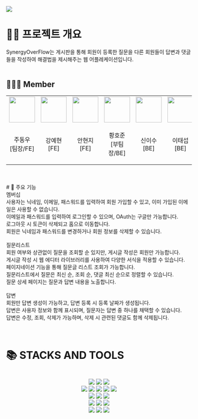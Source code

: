 <img src="https://capsule-render.vercel.app/api?type=waving&color=auto&height=200&section=header&text=SynergeOverFlow&fontSize=90" />

# 👨‍💻 프로젝트 개요

SynergyOverFlow는 게시판을 통해 회원이 등록한 질문을 다른 회원들이
답변과 댓글들을 작성하여 해결법을 제시해주는 웹 어플레케이션입니다.
<br>
<br>

## 🧑🏻‍💻 Member

<table>
<tbody>
    <tr>
        <td>
            <a href="https://github.com/DongwooJoo">
                <img src="https://github.com/DongwooJoo.png" width="70px" />
            </a>
        </td>
        <td>
            <a href="https://github.com/YeaHkode">
                <img src="https://github.com/YeaHkode.png" width="70px" />
            </a>
        </td>
        <td>
            <a href="https://github.com/hjthebunny">
                <img src="https://github.com/hjthebunny.png" width="70px" />
            </a>
        </td>
        <td>
            <a href="https://github.com/hwanghojun">
                <img src="https://github.com/hwanghojun.png" width="70px" />
            </a>
        </td>
        <td>
            <a href="https://github.com/isu-nice">
                <img src="https://github.com/isu-nice.png" width="70px" />
            </a>
        </td>
        <td>
            <a href="https://github.com/Mason3144">
                <img src="https://github.com/Mason3144.png" width="70px" />
            </a>
        </td>
    </tr>
    <tr>
        <td><p align="center">주동우<br>[팀장/FE]</p></td>
        <td><p align="center">강예현<br>[FE]</p></td>
        <td><p align="center">안현지<br>[FE]</p></td>
        <td><p align="center">황호준<br>[부팀장/BE]</p></td>
        <td><p align="center">신이수<br>[BE]</p></td>
        <td><p align="center">이태섭<br>[BE]</p></td>
    </tr>
</tbody>
</table>

[//]: # (<div align=center><h1>📚 STACKS AND TOOLS</h1></div>)

<br>
<br>
# 📌 주요 기능
<br>
멤버십<br>
사용자는 닉네임, 이메일, 패스워드를 입력하여 회원 가입할 수 있고, 이미 가입된 이메일은 사용할 수 없습니다.<br>
이메일과 패스워드를 입력하여 로그인할 수 있으며, OAuth는 구글만 가능합니다.<br>
로그아웃 시 토큰이 삭제되고 홈으로 이동합니다.<br>
회원은 닉네임과 패스워드를 변경하거나 회원 정보를 삭제할 수 있습니다.<br>
<br>
질문리스트<br>
회원 여부와 상관없이 질문을 조회할 순 있지만, 게시글 작성은 회원만 가능합니다.<br>
게시글 작성 시 웹 에디터 라이브러리를 사용하여 다양한 서식을 적용할 수 있습니다.<br>
페이지네이션 기능을 통해 질문글 리스트 조회가 가능합니다.<br>
질문리스트에서 질문은 최신 순, 조회 순, 댓글 최신 순으로 정렬할 수 있습니다.<br>
질문 상세 페이지는 질문과 답변 내용을 노출합니다.<br>
<br>
답변<br>
회원만 답변 생성이 가능하고, 답변 등록 시 등록 날짜가 생성됩니다.<br>
답변은 사용자 정보와 함께 표시되며, 질문자는 답변 중 하나를 채택할 수 있습니다.<br>
답변은 수정, 조회, 삭제가 가능하며, 삭제 시 관련된 댓글도 함께 삭제됩니다.<br>

<br>
<br>

# 📚 STACKS AND TOOLS

<br>
<div align=center> 

<img src="https://img.shields.io/badge/spring-6DB33F?style=for-the-badge&logo=spring&logoColor=white">
<img src="https://img.shields.io/badge/spring boot-6DB33F?style=for-the-badge&logo=spring-boot&logoColor=white">
<img src="https://img.shields.io/badge/spring security-6DB33F?style=for-the-badge&logo=spring-security&logoColor=white">
<br>

  <img src="https://img.shields.io/badge/html5-E34F26?style=for-the-badge&logo=html5&logoColor=white"> 
  <img src="https://img.shields.io/badge/css-1572B6?style=for-the-badge&logo=css3&logoColor=white"> 
  <img src="https://img.shields.io/badge/javascript-F7DF1E?style=for-the-badge&logo=javascript&logoColor=black">
  <img src="https://img.shields.io/badge/react-61DAFB?style=for-the-badge&logo=react&logoColor=black">
      <img src="https://img.shields.io/badge/styledComponent-DB7093?style=for-the-badge&logo=styled-components&logoColor=black">
<br>

  <img src="https://img.shields.io/badge/amazonaws-232F3E?style=for-the-badge&logo=amazonaws&logoColor=white"> 
<img src="https://img.shields.io/badge/aws s3-569A31?style=for-the-badge&logo=amazons3&logoColor=white">
<img src="https://img.shields.io/badge/aws ec2-FF9900?style=for-the-badge&logo=amazonec2&logoColor=white">



<br>
<img src="https://img.shields.io/badge/github-181717?style=for-the-badge&logo=github&logoColor=white">
  <img src="https://img.shields.io/badge/git-F05032?style=for-the-badge&logo=git&logoColor=white">
<img src="https://img.shields.io/badge/ubuntu-E95420?style=for-the-badge&logo=ubuntu&logoColor=white">
  <br>
<img src="https://img.shields.io/badge/notion-000000?style=for-the-badge&logo=notion&logoColor=white">
<img src="https://img.shields.io/badge/discord-5865F2?style=for-the-badge&logo=discord&logoColor=white">
<img src="https://img.shields.io/badge/zoom-2D8CFF?style=for-the-badge&logo=zoom&logoColor=white">
</div>
<br>
<br>


<br>

